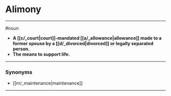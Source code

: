 # Alimony
---
#noun
- **A [[c/_court|court]]-mandated [[a/_allowance|allowance]] made to a former spouse by a [[d/_divorced|divorced]] or legally separated person.**
- **The means to support life.**
---
### Synonyms
- [[m/_maintenance|maintenance]]
---
